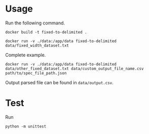 # Usage

Run the following command.
``` shell
docker build -t fixed-to-delimited .

docker run -v ./data:/app/data fixed-to-delimited data/fixed_width_dataset.txt
```

Complete example.

``` shell
docker run -v ./data:/app/data fixed-to-delimited data/other_fixed_dataset.txt data/custom_output_file_name.csv path/to/spec_file_path.json
```

Output parsed file can be found in `data/output.csv`.

# Test
Run
``` shell
python -m unittest
```

